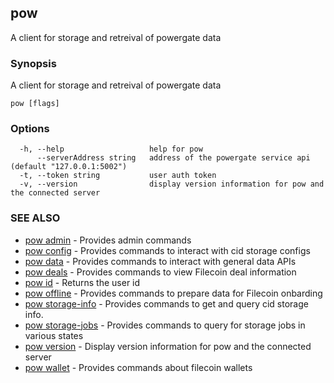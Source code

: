 ## pow

A client for storage and retreival of powergate data

### Synopsis

A client for storage and retreival of powergate data

```
pow [flags]
```

### Options

```
  -h, --help                   help for pow
      --serverAddress string   address of the powergate service api (default "127.0.0.1:5002")
  -t, --token string           user auth token
  -v, --version                display version information for pow and the connected server
```

### SEE ALSO

* [pow admin](pow_admin.md)	 - Provides admin commands
* [pow config](pow_config.md)	 - Provides commands to interact with cid storage configs
* [pow data](pow_data.md)	 - Provides commands to interact with general data APIs
* [pow deals](pow_deals.md)	 - Provides commands to view Filecoin deal information
* [pow id](pow_id.md)	 - Returns the user id
* [pow offline](pow_offline.md)	 - Provides commands to prepare data for Filecoin onbarding
* [pow storage-info](pow_storage-info.md)	 - Provides commands to get and query cid storage info.
* [pow storage-jobs](pow_storage-jobs.md)	 - Provides commands to query for storage jobs in various states
* [pow version](pow_version.md)	 - Display version information for pow and the connected server
* [pow wallet](pow_wallet.md)	 - Provides commands about filecoin wallets

